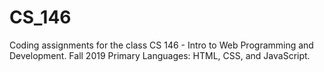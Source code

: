 # CS_146
Coding assignments for the class CS 146 - Intro to Web Programming and Development. Fall 2019
Primary Languages: HTML, CSS, and JavaScript.
